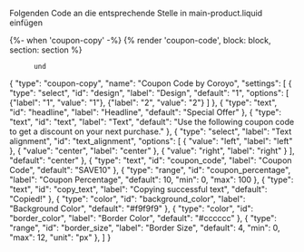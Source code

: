 Folgenden Code an die entsprechende Stelle in main-product.liquid einfügen

 {%- when 'coupon-copy' -%}
    {% render 'coupon-code', block: block, section: section %}
     

          und


{
      "type": "coupon-copy",
      "name": "Coupon Code by Coroyo",
      "settings": [
        {
          "type": "select",
          "id": "design",
          "label": "Design",
          "default": "1",
          "options": [
            {"label": "1", "value": "1"},
            {"label": "2", "value": "2"}
          ]
        },
        {
          "type": "text",
          "id": "headline",
          "label": "Headline",
          "default": "Special Offer"
        },
        {
          "type": "text",
          "id": "text",
          "label": "Text",
          "default": "Use the following coupon code to get a discount on your next purchase."
        },
        {
          "type": "select",
          "label": "Text alignment",
          "id": "text_alignment",
          "options": [
            { "value": "left", "label": "left" },
            { "value": "center", "label": "center" },
            { "value": "right", "label": "right" }
          ],
          "default": "center"
        },
        {
          "type": "text",
          "id": "coupon_code",
          "label": "Coupon Code",
          "default": "SAVE10"
        },
        {
          "type": "range",
          "id": "coupon_percentage",
          "label": "Coupon Percentage",
          "default": 10,
          "min": 0,
          "max": 100
        },
        {
          "type": "text",
          "id": "copy_text",
          "label": "Copying successful text",
          "default": "Copied!"
        },
        {
          "type": "color",
          "id": "background_color",
          "label": "Background Color",
          "default": "#f9f9f9"
        },
        {
          "type": "color",
          "id": "border_color",
          "label": "Border Color",
          "default": "#cccccc"
        },
        {
          "type": "range",
          "id": "border_size",
          "label": "Border Size",
          "default": 4,
          "min": 0,
          "max": 12,
          "unit": "px"
        },
      ]
    }

